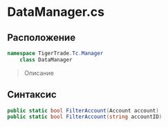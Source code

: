
# DataManager.cs
## Расположение
```csharp
namespace TigerTrade.Tc.Manager  
    class DataManager
```

> Описание

## Синтаксис
```csharp
public static bool FilterAccount(Account account)
public static bool FilterAccount(string accountID)

```
